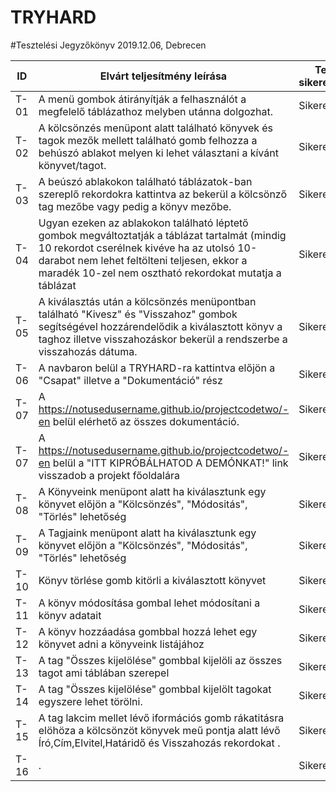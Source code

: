 # TRYHARD

#Tesztelési Jegyzőkönyv
2019.12.06, Debrecen

ID | Elvárt teljesítmény leírása | Teszt sikeressége | Tesztelő neve
----|----------|-----------|---------|
T-01 | A menü gombok átirányítják a felhasználót a megfelelő táblázathoz melyben utánna dolgozhat. | Sikeres | Ákos
T-02 | A kölcsönzés menüpont alatt található könyvek és tagok mezők mellett található gomb felhozza a behúszó ablakot melyen ki lehet választani a kívánt könyvet/tagot. | Sikeres | Ákos
T-03 | A beúszó ablakokon található táblázatok-ban szereplő rekordokra kattintva az bekerül a kölcsönző tag mezőbe vagy pedig a könyv mezőbe. | Sikeres | Ákos
T-04 | Ugyan ezeken az ablakokon található léptető gombok megváltoztatják a táblázat tartalmát (mindig 10 rekordot cserélnek kivéve ha az utolsó 10-darabot nem lehet feltölteni teljesen, ekkor a maradék 10-zel nem osztható rekordokat mutatja a táblázat | Sikeres | Ákos
T-05 | A kiválasztás után a kölcsönzés menüpontban található "Kivesz" és "Visszahoz" gombok segítségével hozzárendelődik a kiválasztott könyv a taghoz illetve visszahozáskor bekerül a rendszerbe a visszahozás dátuma. | Sikeres | Ákos
T-06 | A navbaron belül a TRYHARD-ra kattintva előjön a "Csapat" illetve a "Dokumentáció" rész | Sikeres | Kristóf
T-07 | A https://notusedusername.github.io/projectcodetwo/-en belül elérhető az összes dokumentáció. | Sikeres | Kristóf
T-07 | A https://notusedusername.github.io/projectcodetwo/-en belül a "ITT KIPRÓBÁLHATOD A DEMÓNKAT!" link visszadob a projekt főoldalára  | Sikeres | Kristóf
T-08 | A Könyveink menüpont alatt ha kiválasztunk egy könyvet előjön a "Kölcsönzés", "Módositás", "Törlés" lehetőség | Sikeres | Kristóf
T-09 | A Tagjaink menüpont alatt ha kiválasztunk egy könyvet előjön a "Kölcsönzés", "Módositás", "Törlés" lehetőség | Sikeres | Kristóf
T-10 | Könyv törlése gomb kitörli a kiválasztott könyvet | Sikeres | Kristóf
T-11 | A könyv módosítása gombal lehet módosítani a könyv adatait | Sikeres | Kristóf
T-12 | A könyv hozzáadása gombbal hozzá lehet egy könyvet adni a könyveink listájához | Sikeres | Kristóf
T-13 | A tag "Összes kijelölése" gombbal kijelöli az összes tagot ami táblában szerepel | Sikeres | Mátyás
T-14 | A tag "Összes kijelölése" gombbal kijelölt tagokat egyszere lehet törölni.| Sikeres | Mátyás
T-15 | A tag lakcim mellet lévő iformációs gomb rákatitásra elöhöza a kölcsönzöt könyvek meű pontja alatt lévő Író,Cím,Elvitel,Határidő és Visszahozás rekordokat .| Sikeres | Mátyás
T-16 | .| Sikeres | Mátyás

